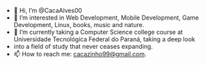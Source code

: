 - 👋 Hi, I’m @CacaAlves00
- 👀 I’m interested in Web Development, Mobile Development, Game Development, Linux, books, music and nature.
- 🌱 I’m currently taking a Computer Science college course at Universidade Tecnológica Federal do Paraná, taking a deep look 
- into a field of study that never ceases expanding.
- 📫 How to reach me: cacazinho99@gmail.com.

<!---
CacaAlves00/CacaAlves00 is a ✨ special ✨ repository because its `README.md` (this file) appears on your GitHub profile.
You can click the Preview link to take a look at your changes.
--->
